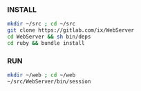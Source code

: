 ### INSTALL
``` sh
mkdir ~/src ; cd ~/src
git clone https://gitlab.com/ix/WebServer
cd WebServer && sh bin/deps
cd ruby && bundle install
```
### RUN
``` sh
mkdir ~/web ; cd ~/web
~/src/WebServer/bin/session
```
